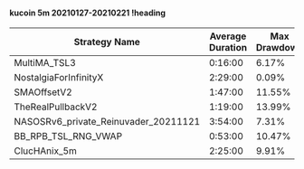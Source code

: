 #### kucoin 5m 20210127-20210221 !heading
| Strategy Name                        | Average Duration | Max Drawdown | Profit Mean | Profit Sum | Profit Total | Trade Count | Win Rate |
| ------------------------------------ | ---------------- | ------------ | ----------- | ---------- | ------------ | ----------- | -------- |
| MultiMA_TSL3                         | 0:16:00          | 6.17%        | 57.58%      | 16236.00%  | 3710.00%     | 282         | 65.96%   |
| NostalgiaForInfinityX                | 2:29:00          | 0.09%        | 272.63%     | 37895.00%  | 5403.00%     | 139         | 99.28%   |
| SMAOffsetV2                          | 1:47:00          | 11.55%       | 113.92%     | 55480.00%  | 18803.00%    | 487         | 69.40%   |
| TheRealPullbackV2                    | 1:19:00          | 13.99%       | 47.80%      | 7838.00%   | 1553.00%     | 164         | 56.71%   |
| NASOSRv6_private_Reinuvader_20211121 | 3:54:00          | 7.31%        | 199.22%     | 40839.00%  | 12124.00%    | 205         | 90.73%   |
| BB_RPB_TSL_RNG_VWAP                  | 0:53:00          | 10.47%       | 136.18%     | 37994.00%  | 10967.00%    | 279         | 81.36%   |
| ClucHAnix_5m                         | 2:25:00          | 9.91%        | 103.40%     | 61627.00%  | 23370.00%    | 596         | 83.56%   |